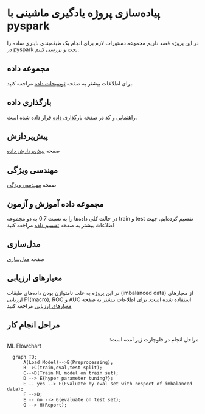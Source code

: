 # پیاده‌سازی پروژه یادگیری ماشینی با pyspark
در این پروژه قصد داریم مجموعه دستورات لازم برای انجام یک طبقه‌بندی باینری ساده را در pyspark بحث و بررسی کنیم.


## مجموعه داده
برای اطلاعات بیشتر به صفحه [توضیحات داده](./data_description.md) مراجعه کنید.
## بارگذاری داده
راهنمایی و کد در صفحه [بارگذاری داده](./data_load.md) قرار داده شده است.
## پیش‌پردازش
صفحه [پیش‌پردازش داده](./data_preprocess.md)
## مهندسی ویژگی
صفحه [مهندسی ویژگی](./feature_engineering.md)

## مجموعه داده آموزش و آزمون
در حالت کلی داده‌ها را به نسبت 0.7 به دو مجموعه train و test تقسیم کرده‌ایم. جهت اطلاعات بیشتر به صفحه [تقسیم داده](./data_split.md) مراجعه کنید

## مدل‌سازی
صفحه [مدل‌سازی](./build_model.md)


## معیارهای ارزیابی
در این پروژه به علت نامتوازن بودن داده‌های طبقات (imbalanced data) از معیارهای ارزیابی F1(macro), ROC و AUC 
استفاده شده است. برای اطلاعات بیشتر به صفحه [معیارهای ارزیابی](./evaluation_metrics.md) مراجعه کنید

## مراحل انجام کار 
  
  
<div dir="rtl">
مراحل انجام در فلوچارت زیر آمده است:
</div

  
### ML Flowchart

```mermaid
  graph TD;
      A(Load Model)-->B(Preprocessing);
      B-->C(train,eval,test split);
      C-->D(Train ML model on train set);
      D --> E{hyper parameter tuning?};
      E -- yes --> F(Evaluate by eval set with respect of imbalanced data);
      F -->D;
      E -- no --> G(evaluate on test set);
      G --> H(Report);
```
